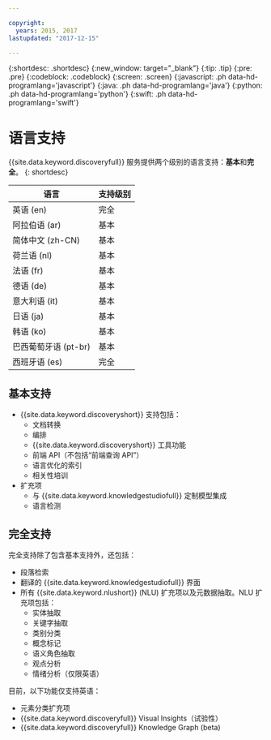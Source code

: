 ```yaml
---

copyright:
  years: 2015, 2017
lastupdated: "2017-12-15"

---
```


{:shortdesc: .shortdesc}
{:new_window: target="_blank"}
{:tip: .tip}
{:pre: .pre}
{:codeblock: .codeblock}
{:screen: .screen}
{:javascript: .ph data-hd-programlang='javascript'}
{:java: .ph data-hd-programlang='java'}
{:python: .ph data-hd-programlang='python'}
{:swift: .ph data-hd-programlang='swift'}

# 语言支持

{{site.data.keyword.discoveryfull}} 服务提供两个级别的语言支持：**基本**和**完全**。
{: shortdesc}

| 语言|  支持级别|
|---------------------------------|------------------------|
| 英语 (en)|  完全|
| 阿拉伯语 (ar)|  基本|
| 简体中文 (zh-CN)|  基本|
| 荷兰语 (nl)|  基本|
| 法语 (fr)|  基本|
| 德语 (de)|  基本|
| 意大利语 (it)|  基本|
| 日语 (ja)|  基本|
| 韩语 (ko)|  基本|
| 巴西葡萄牙语 (pt-br)|  基本|
| 西班牙语 (es)|  完全|

## 基本支持

- {{site.data.keyword.discoveryshort}} 支持包括：
    - 文档转换
    - 编排
    - {{site.data.keyword.discoveryshort}} 工具功能
    - 前端 API（不包括“前端查询 API”）
    - 语言优化的索引
    - 相关性培训
- 扩充项
    - 与 {{site.data.keyword.knowledgestudiofull}} 定制模型集成
    - 语言检测

## 完全支持

完全支持除了包含基本支持外，还包括：

- 段落检索
- 翻译的 {{site.data.keyword.knowledgestudiofull}} 界面
- 所有 {{site.data.keyword.nlushort}} (NLU) 扩充项以及元数据抽取。NLU 扩充项包括：
    - 实体抽取
    - 关键字抽取
    - 类别分类
    - 概念标记
    - 语义角色抽取
    - 观点分析
    - 情绪分析（仅限英语）

目前，以下功能仅支持英语：

- 元素分类扩充项
- {{site.data.keyword.discoveryfull}} Visual Insights（试验性）
- {{site.data.keyword.discoveryfull}} Knowledge Graph (beta)   
